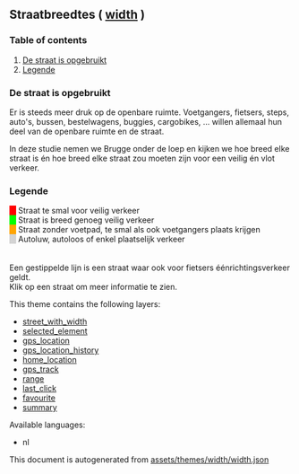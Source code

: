 [//]: # (WARNING: this file is automatically generated. Please find the sources at the bottom and edit those sources)



 Straatbreedtes ( [width](https://mapcomplete.org/width) ) 
-----------------------------------------------------------


### Table of contents

1. [De straat is opgebruikt](#de-straat-is-opgebruikt)
2. [Legende](#legende)

<h3>De straat is opgebruikt</h3> <p>Er is steeds meer druk op de openbare ruimte. Voetgangers, fietsers, steps, auto's, bussen, bestelwagens, buggies, cargobikes, ... willen allemaal hun deel van de openbare ruimte en de straat.</p> <p>In deze studie nemen we Brugge onder de loep en kijken we hoe breed elke straat is én hoe breed elke straat zou moeten zijn voor een veilig én vlot verkeer.</p> <h3>Legende</h3> <span style='background: red'>&NonBreakingSpace;&NonBreakingSpace;&NonBreakingSpace;</span> Straat te smal voor veilig verkeer<br/> <span style='background: #0f0'>&NonBreakingSpace;&NonBreakingSpace;&NonBreakingSpace;</span> Straat is breed genoeg veilig verkeer<br/> <span style='background: orange'>&NonBreakingSpace;&NonBreakingSpace;&NonBreakingSpace;</span> Straat zonder voetpad, te smal als ook voetgangers plaats krijgen<br/> <span style='background: lightgrey'>&NonBreakingSpace;&NonBreakingSpace;&NonBreakingSpace;</span> Autoluw, autoloos of enkel plaatselijk verkeer<br/> <br/> <br/> Een gestippelde lijn is een straat waar ook voor fietsers éénrichtingsverkeer geldt.<br/> Klik op een straat om meer informatie te zien.

This theme contains the following layers:



  - [street_with_width](../Layers/street_with_width.md)
  - [selected_element](../Layers/selected_element.md)
  - [gps_location](../Layers/gps_location.md)
  - [gps_location_history](../Layers/gps_location_history.md)
  - [home_location](../Layers/home_location.md)
  - [gps_track](../Layers/gps_track.md)
  - [range](../Layers/range.md)
  - [last_click](../Layers/last_click.md)
  - [favourite](../Layers/favourite.md)
  - [summary](../Layers/summary.md)


Available languages:



  - nl
 

This document is autogenerated from [assets/themes/width/width.json](https://github.com/pietervdvn/MapComplete/blob/develop/assets/themes/width/width.json)
